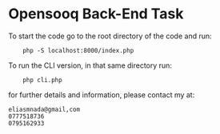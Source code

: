 # Opensooq Back-End Task

To start the code go to the root directory of the code and run:

		php -S localhost:8000/index.php

To run the CLI version, in that same directory run:

		php cli.php


for further details and information, please contact my at:

	eliasmnada@gmail,com
	0777518736
	0795162933
